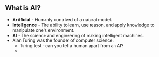 ## What is AI?
- **Artificial** - Humanly contrived of a natural model.
- **Intelligence** - The ability to learn, use reason, and apply knowledge to manipulate one's environment.
- **AI** - The science and engineering of making intelligent machines.
- Alan Turing was the founder of computer science.
	- Turing test - can you tell a human apart from an AI?
	- 